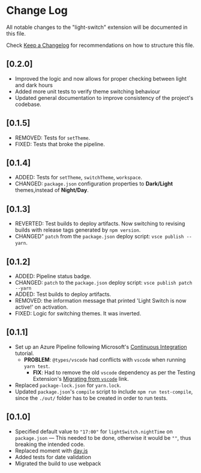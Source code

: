 # Change Log

All notable changes to the "light-switch" extension will be documented in this file.

Check [Keep a Changelog](http://keepachangelog.com/) for recommendations on how to structure this file.

## [0.2.0]

- Improved the logic and now allows for proper checking between light and dark hours
- Added more unit tests to verify theme switching behaviour
- Updated general documentation to improve consistency of the project's codebase.

## [0.1.5]

- REMOVED: Tests for `setTheme`.
- FIXED: Tests that broke the pipeline.

## [0.1.4]

- ADDED: Tests for `setTheme`, `switchTheme`, `workspace`.
- CHANGED: `package.json` configuration properties to **Dark/Light** themes,instead of **Night/Day**.

## [0.1.3]

- REVERTED: Test builds to deploy artifacts. Now switching to revising builds with release tags generated by `npm version`.
- CHANGED" `patch` from the `package.json` deploy script: `vsce publish --yarn`.

## [0.1.2]

- ADDED: Pipeline status badge.
- CHANGED: `patch` to the `package.json` deploy script: `vsce publish patch --yarn`
- ADDED: Test builds to deploy artifacts.
- REMOVED: the information message that printed 'Light Switch is now active!' on activation.
- FIXED: Logic for switching themes. It was inverted.

## [0.1.1]

- Set up an Azure Pipeline following Microsoft's [Continuous Integration](https://code.visualstudio.com/api/working-with-extensions/continuous-integration) tutorial.
  - **PROBLEM**: `@types/vscode` had conflicts with `vscode` when running `yarn test`.
    - **FIX**: Had to remove the old `vscode` dependency as per the Testing Extension's [Migrating from `vscode`](https://code.visualstudio.com/api/working-with-extensions/testing-extension#migrating-from-vscode) link.
- Replaced `package-lock.json` for `yarn.lock`.
- Updated `package.json`'s `compile` script to include `npm run test-compile`, since the `./out/` folder has to be created in order to run tests.

## [0.1.0]

- Specified default value to `"17:00"` for `lightSwitch.nightTime` on `package.json` — This needed to be done, otherwise it would be `""`, thus breaking the intended code.
- Replaced moment with [day.js](https://day.js.org/en/)
- Added tests for date validation
- Migrated the build to use webpack
